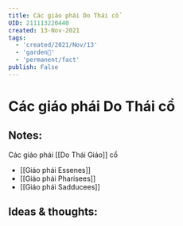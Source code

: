```yaml
---
title: Các giáo phái Do Thái cổ
UID: 211113220440
created: 13-Nov-2021
tags:
  - 'created/2021/Nov/13'
  - 'garden🏡'
  - 'permanent/fact'
publish: False
---
```

# Các giáo phái Do Thái cổ

## Notes:
Các giáo phái [[Do Thái Giáo]] cổ

- [[Giáo phái Essenes]]
- [[Giáo phái Pharisees]]
- [[Giáo phái Sadducees]]

## Ideas & thoughts:


